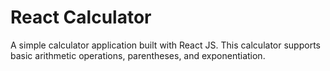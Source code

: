 # React Calculator

A simple calculator application built with React JS. This calculator supports basic arithmetic operations, parentheses, and exponentiation.
